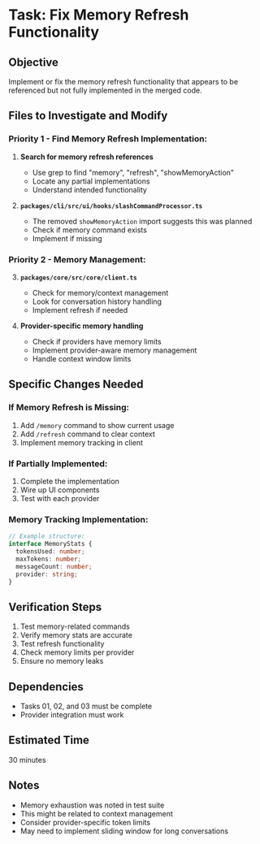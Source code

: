 # Task: Fix Memory Refresh Functionality

## Objective
Implement or fix the memory refresh functionality that appears to be referenced but not fully implemented in the merged code.

## Files to Investigate and Modify

### Priority 1 - Find Memory Refresh Implementation:
1. **Search for memory refresh references**
   - Use grep to find "memory", "refresh", "showMemoryAction"
   - Locate any partial implementations
   - Understand intended functionality

2. **`packages/cli/src/ui/hooks/slashCommandProcessor.ts`**
   - The removed `showMemoryAction` import suggests this was planned
   - Check if memory command exists
   - Implement if missing

### Priority 2 - Memory Management:
3. **`packages/core/src/core/client.ts`**
   - Check for memory/context management
   - Look for conversation history handling
   - Implement refresh if needed

4. **Provider-specific memory handling**
   - Check if providers have memory limits
   - Implement provider-aware memory management
   - Handle context window limits

## Specific Changes Needed

### If Memory Refresh is Missing:
1. Add `/memory` command to show current usage
2. Add `/refresh` command to clear context
3. Implement memory tracking in client

### If Partially Implemented:
1. Complete the implementation
2. Wire up UI components
3. Test with each provider

### Memory Tracking Implementation:
```typescript
// Example structure:
interface MemoryStats {
  tokensUsed: number;
  maxTokens: number;
  messageCount: number;
  provider: string;
}
```

## Verification Steps
1. Test memory-related commands
2. Verify memory stats are accurate
3. Test refresh functionality
4. Check memory limits per provider
5. Ensure no memory leaks

## Dependencies
- Tasks 01, 02, and 03 must be complete
- Provider integration must work

## Estimated Time
30 minutes

## Notes
- Memory exhaustion was noted in test suite
- This might be related to context management
- Consider provider-specific token limits
- May need to implement sliding window for long conversations